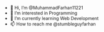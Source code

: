 - 👋 Hi, I’m @MuhammadFarhan11221
- 👀 I’m interested in Programming
- 🌱 I’m currently learning Web Development
- 📫 How to reach me @stumbleguyfarhan


